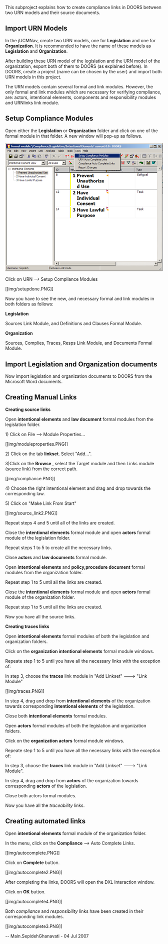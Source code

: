 This subproject explains how to create compliance links in DOORS between
two URN models and their source documents.

## Import URN Models

In the jUCMNav, create two URN models, one for **Legislation** and one
for **Organization**. It is recommended to have the name of these models
as **Legislation** and **Organization**.

After building these URN model of the legislation and the URN model of
the organization, export both of them to DOORS (as explained before). In
DOORS, create a project (name can be chosen by the user) and import both
URN models in this project.

The URN models contain several formal and link modules. However, the
only formal and link modules which are necessary for verifying
compliance, are: actors, intentional elements, components and
responsibility modules and URNlinks link module.

## Setup Compliance Modules

Open either the **Legislation** or **Organization** folder and click on
one of the formal module in that folder. A new window will pop-up as
follows.

<img src="img/setup_compliance.PNG">

Click on URN --\> Setup Compliance Modules

[[img/setupdone.PNG]]

Now you have to see the new, and necessary formal and link modules in
both folders as follows:

**Legislation**

Sources Link Module, and Definitions and Clauses Formal Module.

**Organization**

Sources, Complies, Traces, Resps Link Module, and Documents Formal
Module.

## Import Legislation and Organization documents

Now import legislation and organization documents to DOORS from the
Microsoft Word documents.

## Creating Manual Links

**Creating source links**

Open **intentional elements** and **law document** formal modules from
the legislation folder.

1\) Click on File --\> Module Properties...

[[img/moduleproperties.PNG]]

2\) Click on the tab **linkset**. Select "Add...".

3)Click on the **Browse** , select the Target module and then Links
module (source link) from the correct path.

[[img/compliance.PNG]]

4\) Choose the right intentional element and drag and drop towards the
corresponding law.

5\) Click on "Make Link From Start"

[[img/source_link2.PNG]]

Repeat steps 4 and 5 until all of the links are created.

Close the **intentional elements** formal module and open **actors**
formal module of the legislation folder.

Repeat steps 1 to 5 to create all the necessary links.

Close **actors** and **law documents** formal module.

Open **intentional elements** and **policy,procedure document** formal
modules from the organization folder.

Repeat step 1 to 5 until all the links are created.

Close the **intentional elements** formal module and open **actors**
formal module of the organization folder.

Repeat step 1 to 5 until all the links are created.

Now you have all the source links.

**Creating traces links**

Open **intentional elements** formal modules of both the legislation and
organization folders.

Click on the **organization intentional elements** formal module
windows.

Repeate step 1 to 5 until you have all the necessary links with the
exception of:

In step 3, choose the **traces** link module in "Add Linkset" ---\>
"Link Module"

[[img/traces.PNG]]

In step 4, drag and drop from **intentional elements** of the
organization towards corresponding **intentional elements** of the
legislation.

Close both **intentional elements** formal modules.

Open **actors** formal modules of both the legislation and organization
folders.

Click on the **organization actors** formal module windows.

Repeate step 1 to 5 until you have all the necessary links with the
exception of:

In step 3, choose the **traces** link module in "Add Linkset" ---\>
"Link Module".

In step 4, drag and drop from **actors** of the organization towards
corresponding **actors** of the legislation.

Close both actors formal modules.

Now you have all the *traceability* links.

## Creating automated links

Open **intentional elements** formal module of the organization folder.

In the menu, click on the **Compliance** --\> Auto Complete Links.

[[img/autocomplete.PNG]]

Click on **Complete** button.

[[img/autocomplete2.PNG]]

After completing the links, DOORS will open the DXL Interaction window.

Click on **OK** button.

[[img/autocomplete4.PNG]]

Both *compliance* and *responsibility* links have been created in their
corresponding link modules.

[[img/autocomplete3.PNG]]

\-- Main.SepidehGhanavati - 04 Jul 2007
